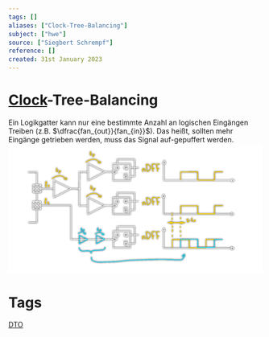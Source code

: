 ```yaml
---
tags: []
aliases: ["Clock-Tree-Balancing"]
subject: ["hwe"]
source: ["Siegbert Schrempf"]
reference: []
created: 31st January 2023
---
```


# [Clock](Oszillatoren/Clock%20Generierung.md)-Tree-Balancing

Ein Logikgatter kann nur eine bestimmte Anzahl an logischen Eingängen Treiben (z.B. $\dfrac{fan_{out}}{fan_{in}}$).
Das heißt, sollten mehr Eingänge getrieben werden, muss das Signal auf-gepuffert werden.
![clock_tree_balancing](assets/clock_tree_balancing.png)

# Tags
[DTO](Oszillatoren/Discrete%20Time%20Oscillator.md)

